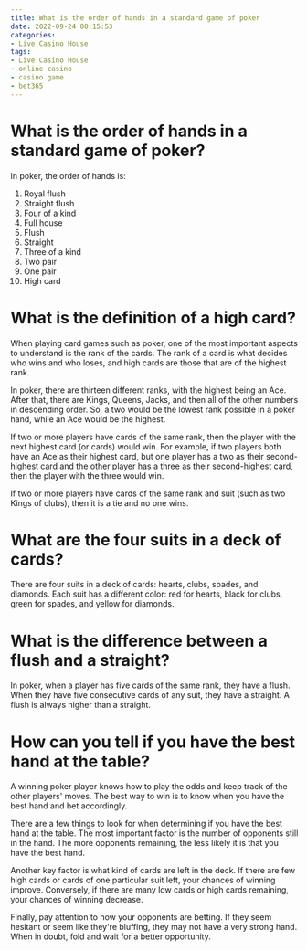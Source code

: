 ```yaml
---
title: What is the order of hands in a standard game of poker
date: 2022-09-24 00:15:53
categories:
- Live Casino House
tags:
- Live Casino House
- online casino
- casino game
- bet365
---
```



#  What is the order of hands in a standard game of poker?

In poker, the order of hands is:

1. Royal flush
2. Straight flush
3. Four of a kind
4. Full house
5. Flush
6. Straight
7. Three of a kind
8. Two pair
9. One pair
10. High card

#  What is the definition of a high card?

When playing card games such as poker, one of the most important aspects to understand is the rank of the cards. The rank of a card is what decides who wins and who loses, and high cards are those that are of the highest rank.

In poker, there are thirteen different ranks, with the highest being an Ace. After that, there are Kings, Queens, Jacks, and then all of the other numbers in descending order. So, a two would be the lowest rank possible in a poker hand, while an Ace would be the highest.

If two or more players have cards of the same rank, then the player with the next highest card (or cards) would win. For example, if two players both have an Ace as their highest card, but one player has a two as their second-highest card and the other player has a three as their second-highest card, then the player with the three would win.

If two or more players have cards of the same rank and suit (such as two Kings of clubs), then it is a tie and no one wins.

#  What are the four suits in a deck of cards?

There are four suits in a deck of cards: hearts, clubs, spades, and diamonds. Each suit has a different color: red for hearts, black for clubs, green for spades, and yellow for diamonds.

#  What is the difference between a flush and a straight?

In poker, when a player has five cards of the same rank, they have a flush. When they have five consecutive cards of any suit, they have a straight. A flush is always higher than a straight.

#  How can you tell if you have the best hand at the table?

A winning poker player knows how to play the odds and keep track of the other players' moves. The best way to win is to know when you have the best hand and bet accordingly.

There are a few things to look for when determining if you have the best hand at the table. The most important factor is the number of opponents still in the hand. The more opponents remaining, the less likely it is that you have the best hand.

Another key factor is what kind of cards are left in the deck. If there are few high cards or cards of one particular suit left, your chances of winning improve. Conversely, if there are many low cards or high cards remaining, your chances of winning decrease.

Finally, pay attention to how your opponents are betting. If they seem hesitant or seem like they're bluffing, they may not have a very strong hand. When in doubt, fold and wait for a better opportunity.